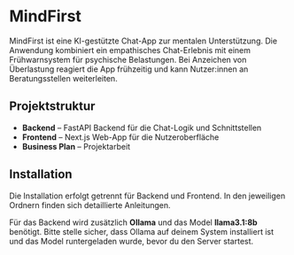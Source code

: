 # MindFirst

MindFirst ist eine KI-gestützte Chat-App zur mentalen Unterstützung. Die Anwendung kombiniert ein empathisches Chat-Erlebnis mit einem Frühwarnsystem für psychische Belastungen. Bei Anzeichen von Überlastung reagiert die App frühzeitig und kann Nutzer:innen an Beratungsstellen weiterleiten.

## Projektstruktur

- **Backend** – FastAPI Backend für die Chat-Logik und Schnittstellen
- **Frontend** – Next.js Web-App für die Nutzeroberfläche
- **Business Plan** – Projektarbeit

## Installation

Die Installation erfolgt getrennt für Backend und Frontend. In den jeweiligen Ordnern finden sich detaillierte Anleitungen.

Für das Backend wird zusätzlich **Ollama** und das Model **llama3.1:8b** benötigt. Bitte stelle sicher, dass Ollama auf deinem System installiert ist und das Model runtergeladen wurde, bevor du den Server startest.
